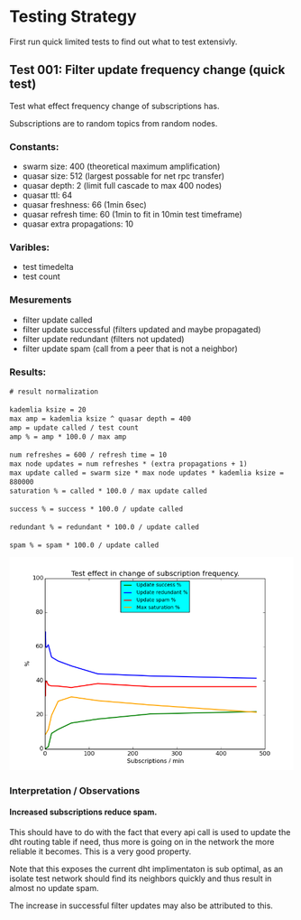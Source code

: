 # Testing Strategy

First run quick limited tests to find out what to test extensivly.



## Test 001: Filter update frequency change (quick test)

Test what effect frequency change of subscriptions has.

Subscriptions are to random topics from random nodes.


### Constants:

 * swarm size: 400 (theoretical maximum amplification)
 * quasar size: 512 (largest possable for net rpc transfer)
 * quasar depth: 2 (limit full cascade to max 400 nodes)
 * quasar ttl: 64
 * quasar freshness: 66 (1min 6sec)
 * quasar refresh time: 60 (1min to fit in 10min test timeframe)
 * quasar extra propagations: 10


### Varibles:

 * test timedelta
 * test count


### Mesurements

 * filter update called
 * filter update successful (filters updated and maybe propagated)
 * filter update redundant (filters not updated)
 * filter update spam (call from a peer that is not a neighbor)


### Results:


    # result normalization

    kademlia ksize = 20
    max amp = kademlia ksize ^ quasar depth = 400
    amp = update called / test count
    amp % = amp * 100.0 / max amp

    num refreshes = 600 / refresh time = 10
    max node updates = num refreshes * (extra propagations + 1)
    max update called = swarm size * max node updates * kademlia ksize = 880000
    saturation % = called * 100.0 / max update called

    success % = success * 100.0 / update called

    redundant % = redundant * 100.0 / update called

    spam % = spam * 100.0 / update called



![Plot](benchmark/filterupdates_sub_freq_plot.png)


### Interpretation / Observations

#### Increased subscriptions reduce spam.

This should have to do with the fact that every api call is used to update
the dht routing table if need, thus more is going on in the network the
more reliable it becomes. This is a very good property.

Note that this exposes the current dht implimentaton is sub optimal, as an
isolate test network should find its neighbors quickly and thus result in
almost no update spam.

The increase in successful filter updates may also be attributed to this.

